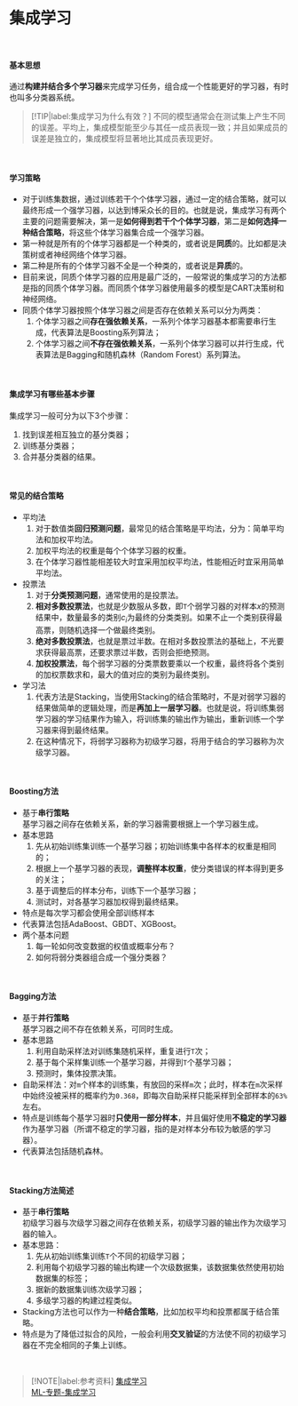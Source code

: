 # 集成学习

</br>

#### 基本思想

通过**构建并结合多个学习器**来完成学习任务，组合成一个性能更好的学习器，有时也叫多分类器系统。

> [!TIP|label:集成学习为什么有效？]
> 不同的模型通常会在测试集上产生不同的误差。平均上，集成模型能至少与其任一成员表现一致；并且如果成员的误差是独立的，集成模型将显著地比其成员表现更好。

</br>

#### 学习策略

- 对于训练集数据，通过训练若干个个体学习器，通过一定的结合策略，就可以最终形成一个强学习器，以达到博采众长的目的。也就是说，集成学习有两个主要的问题需要解决，第一是**如何得到若干个个体学习器**，第二是**如何选择一种结合策略**，将这些个体学习器集合成一个强学习器。
- 第一种就是所有的个体学习器都是一个种类的，或者说是**同质**的。比如都是决策树或者神经网络个体学习器。
- 第二种是所有的个体学习器不全是一个种类的，或者说是**异质**的。
- 目前来说，同质个体学习器的应用是最广泛的，一般常说的集成学习的方法都是指的同质个体学习器。而同质个体学习器使用最多的模型是CART决策树和神经网络。
- 同质个体学习器按照个体学习器之间是否存在依赖关系可以分为两类：
  1. 个体学习器之间**存在强依赖关系**，一系列个体学习器基本都需要串行生成，代表算法是Boosting系列算法；
  2. 个体学习器之间**不存在强依赖关系**，一系列个体学习器可以并行生成，代表算法是Bagging和随机森林（Random Forest）系列算法。

</br>

#### 集成学习有哪些基本步骤

集成学习一般可分为以下3个步骤：
1. 找到误差相互独立的基分类器；
2. 训练基分类器；
3. 合并基分类器的结果。

</br>

#### 常见的结合策略

- 平均法
  1. 对于数值类**回归预测问题**，最常见的结合策略是平均法，分为：简单平均法和加权平均法。
  2. 加权平均法的权重是每个个体学习器的权重。
  3. 在个体学习器性能相差较大时宜采用加权平均法，性能相近时宜采用简单平均法。
- 投票法
  1. 对于**分类预测问题**，通常使用的是投票法。
  2. **相对多数投票法**，也就是少数服从多数，即`T`个弱学习器的对样本$x$的预测结果中，数量最多的类别$c_i$为最终的分类类别。如果不止一个类别获得最高票，则随机选择一个做最终类别。
  3. **绝对多数投票法**，也就是票过半数。在相对多数投票法的基础上，不光要求获得最高票，还要求票过半数，否则会拒绝预测。
  4. **加权投票法**，每个弱学习器的分类票数要乘以一个权重，最终将各个类别的加权票数求和，最大的值对应的类别为最终类别。
- 学习法
  1. 代表方法是Stacking，当使用Stacking的结合策略时，不是对弱学习器的结果做简单的逻辑处理，而是**再加上一层学习器**。也就是说，将训练集弱学习器的学习结果作为输入，将训练集的输出作为输出，重新训练一个学习器来得到最终结果。
  2. 在这种情况下，将弱学习器称为初级学习器，将用于结合的学习器称为次级学习器。

</br>

#### Boosting方法

- 基于**串行策略**</br>
  基学习器之间存在依赖关系，新的学习器需要根据上一个学习器生成。
- 基本思路
  1. 先从初始训练集训练一个基学习器；初始训练集中各样本的权重是相同的；
  2. 根据上一个基学习器的表现，**调整样本权重**，使分类错误的样本得到更多的关注；
  3. 基于调整后的样本分布，训练下一个基学习器；
  4. 测试时，对各基学习器加权得到最终结果。
- 特点是每次学习都会使用全部训练样本
- 代表算法包括AdaBoost、GBDT、XGBoost。
- 两个基本问题
  1. 每一轮如何改变数据的权值或概率分布？
  2. 如何将弱分类器组合成一个强分类器？

</br>

#### Bagging方法

- 基于**并行策略**</br>
  基学习器之间不存在依赖关系，可同时生成。
- 基本思路
  1. 利用自助采样法对训练集随机采样，重复进行`T`次；
  2. 基于每个采样集训练一个基学习器，并得到`T`个基学习器；
  3. 预测时，集体投票决策。
- 自助采样法：对`m`个样本的训练集，有放回的采样`m`次；此时，样本在`m`次采样中始终没被采样的概率约为`0.368`，即每次自助采样只能采样到全部样本的`63%`左右。
- 特点是训练每个基学习器时**只使用一部分样本**，并且偏好使用**不稳定的学习器**作为基学习器（所谓不稳定的学习器，指的是对样本分布较为敏感的学习器）。
- 代表算法包括随机森林。

</br>

#### Stacking方法简述

- 基于**串行策略**</br>
  初级学习器与次级学习器之间存在依赖关系，初级学习器的输出作为次级学习器的输入。
- 基本思路：
  1. 先从初始训练集训练`T`个不同的初级学习器；
  2. 利用每个初级学习器的输出构建一个次级数据集，该数据集依然使用初始数据集的标签；
  3. 据新的数据集训练次级学习器；
  4. 多级学习器的构建过程类似。
- Stacking方法也可以作为一种**结合策略**，比如加权平均和投票都属于结合策略。
- 特点是为了降低过拟合的风险，一般会利用**交叉验证**的方法使不同的初级学习器在不完全相同的子集上训练。


</br>

> [!NOTE|label:参考资料]
> [集成学习](http://pelhans.com/2019/09/18/ML_mianshi-note12/?utm_source=tuicool&utm_medium=referral)</br>
> [ML-专题-集成学习](https://github.com/imhuay/Algorithm_Interview_Notes-Chinese/blob/master/A-%E6%9C%BA%E5%99%A8%E5%AD%A6%E4%B9%A0/C-%E4%B8%93%E9%A2%98-%E9%9B%86%E6%88%90%E5%AD%A6%E4%B9%A0.md)</br>